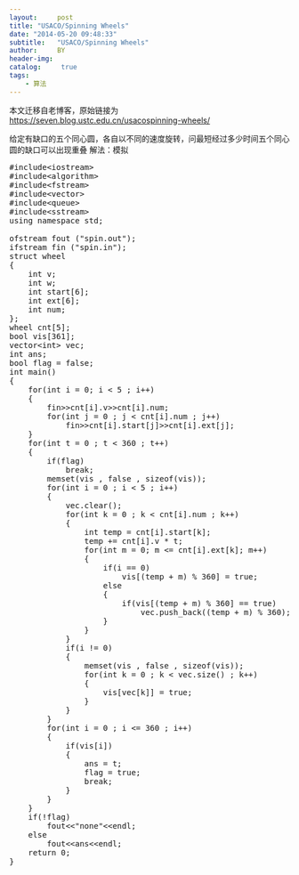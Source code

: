 ```yaml
---
layout:     post
title: "USACO/Spinning Wheels"
date: "2014-05-20 09:48:33"
subtitle:   "USACO/Spinning Wheels"
author:     BY
header-img:
catalog: 	 true
tags:
    - 算法
---
```


本文迁移自老博客，原始链接为 <https://seven.blog.ustc.edu.cn/usacospinning-wheels/>

给定有缺口的五个同心圆，各自以不同的速度旋转，问最短经过多少时间五个同心圆的缺口可以出现重叠
解法：模拟
<pre class = "brush:[cpp]">
#include&lt;iostream&gt;
#include&lt;algorithm&gt;
#include&lt;fstream&gt;
#include&lt;vector&gt;
#include&lt;queue&gt;
#include&lt;sstream&gt;
using namespace std;

ofstream fout ("spin.out");
ifstream fin ("spin.in");
struct wheel
{
    int v;
    int w;
    int start[6];
    int ext[6];
    int num;
};
wheel cnt[5];
bool vis[361];
vector&lt;int&gt; vec;
int ans;
bool flag = false;
int main()
{
    for(int i = 0; i < 5 ; i++)
    {
        fin&gt;&gt;cnt[i].v&gt;&gt;cnt[i].num;
        for(int j = 0 ; j < cnt[i].num ; j++)
            fin&gt;&gt;cnt[i].start[j]&gt;&gt;cnt[i].ext[j];
    }
    for(int t = 0 ; t < 360 ; t++)
    {
        if(flag)
            break;
        memset(vis , false , sizeof(vis));
        for(int i = 0 ; i < 5 ; i++)
        {
            vec.clear();
            for(int k = 0 ; k < cnt[i].num ; k++)
            {
                int temp = cnt[i].start[k];
                temp += cnt[i].v * t;
                for(int m = 0; m <= cnt[i].ext[k]; m++)
                {
                    if(i == 0)
                        vis[(temp + m) % 360] = true;
                    else
                    {
                        if(vis[(temp + m) % 360] == true)
                            vec.push_back((temp + m) % 360);
                    }
                }
            }
            if(i != 0)
            {
                memset(vis , false , sizeof(vis));
                for(int k = 0 ; k < vec.size() ; k++)
                {
                    vis[vec[k]] = true;
                }
            }
        }
        for(int i = 0 ; i <= 360 ; i++)
        {
            if(vis[i])
            {
                ans = t;
                flag = true;
                break;
            }
        }
    }
    if(!flag)
        fout&lt;&lt;"none"&lt;&lt;endl;
    else
        fout&lt;&lt;ans&lt;&lt;endl;
    return 0;
}
</pre>
